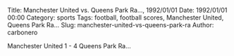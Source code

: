 Title: Manchester United vs. Queens Park Ra…, 1992/01/01
Date: 1992/01/01 00:00
Category: sports
Tags: football, football scores, Manchester United, Queens Park Ra…
Slug: manchester-united-vs-queens-park-ra
Author: carbonero


Manchester United 1 - 4 Queens Park Ra…
